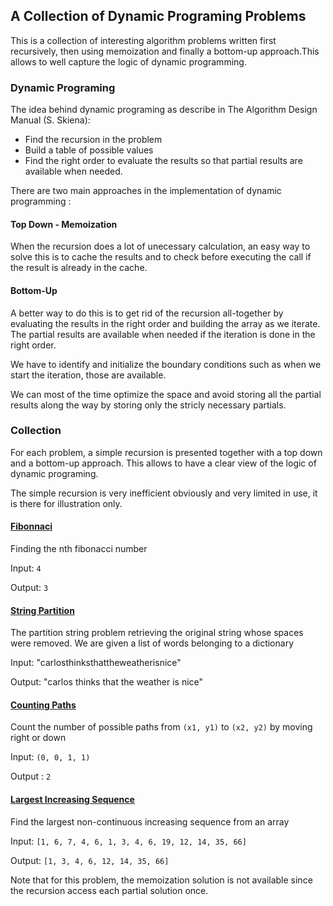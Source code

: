 ## A Collection of Dynamic Programing Problems
This is a collection of interesting algorithm problems written first recursively, then using memoization and finally a bottom-up approach.This allows to well capture the logic of dynamic programming.

### Dynamic Programing

The idea behind dynamic programing as describe in The Algorithm Design Manual (S. Skiena):
- Find the recursion in the problem
- Build a table of possible values
- Find the right order to evaluate the results so that partial results are available when needed.

There are two main approaches in the implementation of dynamic programming : 

#### Top Down - Memoization
When the recursion does a lot of unecessary calculation, an easy way to solve this is to cache the results and to check before executing the call if the result is already in the cache.

#### Bottom-Up
A better way to do this is to get rid of the recursion all-together by evaluating the results in the right order and building the array as we iterate. The partial results are available when needed if the iteration is done in the right order.

We have to identify and initialize the boundary conditions such as when we start the iteration, those are available.

We can most of the time optimize the space and avoid storing all the partial results along the way by storing only the stricly necessary partials. 


### Collection

For each problem, a simple recursion is presented together with a top down and a bottom-up approach. This allows to have a clear view of the logic of dynamic programing.

The simple recursion is very inefficient obviously and very limited in use, it is there for illustration only.

#### [Fibonnaci](https://github.com/tristanguigue/dynamic-programing/tree/master/fibonacci)
Finding the nth fibonacci number

Input: `4`

Output: `3`

#### [String Partition](https://github.com/tristanguigue/dynamic-programing/tree/master/partition_string)
The partition string problem retrieving the original string whose spaces were removed.
We are given a list of words belonging to a dictionary

Input: "carlosthinksthattheweatherisnice"

Output: "carlos thinks that the weather is nice"

#### [Counting Paths](https://github.com/tristanguigue/dynamic-programing/tree/master/count_path)
Count the number of possible paths from `(x1, y1)` to `(x2, y2)` by moving right or down

Input: `(0, 0, 1, 1)`

Output : `2`

#### [Largest Increasing Sequence](https://github.com/tristanguigue/dynamic-programing/tree/master/increasing_sequence)
Find the largest non-continuous increasing sequence from an array

Input: `[1, 6, 7, 4, 6, 1, 3, 4, 6, 19, 12, 14, 35, 66]`

Output: `[1, 3, 4, 6, 12, 14, 35, 66]`

Note that for this problem, the memoization solution is not available since the recursion access each partial solution once.




